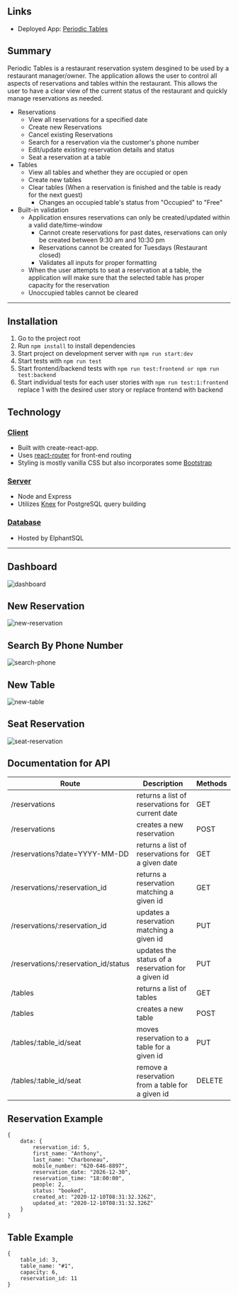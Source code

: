 ## Links
* Deployed App: [Periodic Tables](https://restaurant-reservations-sys.herokuapp.com/)

## Summary
Periodic Tables is a restaurant reservation system desgined to be used by a restaurant manager/owner. The application allows the user to control all aspects of reservations and tables within the restaurant. This allows the user to have a clear view of the current status of the restaurant and quickly manage reservations as needed.
 * Reservations
    * View all reservations for a specified date
    * Create new Reservations
    * Cancel existing Reservations
    * Search for a reservation via the customer's phone number
    * Edit/update existing reservation details and status 
    * Seat a reservation at a table
* Tables
    * View all tables and whether they are occupied or open
    * Create new tables
    * Clear tables (When a reservation is finished and the table is ready for the next guest)
        * Changes an occupied table's status from "Occupied" to "Free"
* Built-in validation
    * Application ensures reservations can only be created/updated within a valid date/time-window
        * Cannot create reservations for past dates, reservations can only be created between 9:30 am and 10:30 pm
        * Reservations cannot be created for Tuesdays (Restaurant closed)
        * Validates all inputs for proper formatting
    * When the user attempts to seat a reservation at a table, the application will make sure that the selected table has proper capacity for the reservation
    * Unoccupied tables cannot be cleared
***

## Installation
1. Go to the project root
2. Run `npm install` to install dependencies
3. Start project on development server with `npm run start:dev`
4. Start tests with `npm run test`
5. Start frontend/backend tests with `npm run test:frontend or npm run test:backend`
6. Start individual tests for each user stories with `npm run test:1:frontend` replace 1 with the desired user story or replace frontend with backend

## Technology
### <u>Client</u>
* Built with create-react-app.
* Uses [react-router](https://reactrouter.com/) for front-end routing
* Styling is mostly vanilla CSS but also incorporates some [Bootstrap](https://getbootstrap.com/)
### <u>Server</u>
* Node and Express
* Utilizes [Knex](https://knexjs.org/) for PostgreSQL query building
### <u>Database</u>
* Hosted by ElphantSQL
***

## Dashboard
![dashboard](/images/Dashboard.PNG)

## New Reservation
![new-reservation](/images/NewReservation.PNG)

## Search By Phone Number
![search-phone](/images/SearchPhone.PNG)

## New Table
![new-table](/images/NewTable.PNG)

## Seat Reservation
![seat-reservation](/images/SeatReservation.PNG)


## Documentation for API 
| Route                                | Description                                        | Methods |
| ------------------------------------ | -------------------------------------------------- | ------- |
| /reservations	                       | returns a list of reservations for current date    | GET     | 
| /reservations                        | creates a new reservation                          | POST    |  
| /reservations?date=YYYY-MM-DD        | returns a list of reservations for a given date    | GET     |
| /reservations/:reservation_id	       | returns a reservation matching a given id          | GET     |
| /reservations/:reservation_id	       | updates a reservation matching a given id          | PUT     |
| /reservations/:reservation_id/status | updates the status of a reservation for a given id | PUT     |
| /tables	                           | returns a list of tables                           | GET     |
| /tables	                           | creates a new table                                | POST    |
| /tables/:table_id/seat	           | moves reservation to a table for a given id        | PUT     |
| /tables/:table_id/seat	           | remove a reservation from a table for a given id   | DELETE  |


## Reservation Example
```
{
    data: {
        reservation_id: 5,
        first_name: "Anthony",
        last_name: "Charboneau",
        mobile_number: "620-646-8897",
        reservation_date: "2026-12-30",
        reservation_time: "18:00:00",
        people: 2,
        status: "booked",
        created_at: "2020-12-10T08:31:32.326Z",
        updated_at: "2020-12-10T08:31:32.326Z"
    }
}
```

## Table Example
```
{
    table_id: 3,
    table_name: "#1",
    capacity: 6,
    reservation_id: 11
}
```
